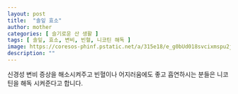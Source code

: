 ```yaml
---
layout: post
title:  "솔잎 효소"
author: mother
categories: [ 슬기로운 산 생활 ]
tags: [ 솔잎, 효소, 변비, 빈혈, 니코틴 해독 ]
image: https://coresos-phinf.pstatic.net/a/315e18/e_g0bUd018svcixmspu2j4p6w_srh9k9.jpg?type=e1920_std
description: ""
---
```


신경성 변비 증상을 해소시켜주고 빈혈이나 어지러움에도 좋고 흡연하시는 분들은 니코틴을 해독 시켜준다고 합니다.